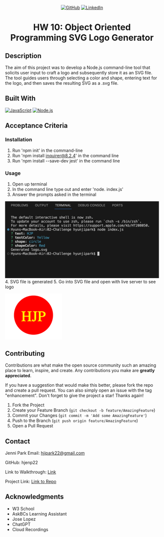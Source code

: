 <!-- Improved compatibility of back to top link: See: https://github.com/othneildrew/Best-README-Template/pull/73 -->
<div align="center">
  <div id="readme-top"></div>

[![GitHub](https://img.shields.io/badge/GitHub-My_Profile-pink?style=for-the-badge&logo=github)](https://github.com/hjenp22?tab=repositories)
[![LinkedIn](https://img.shields.io/badge/LinkedIn-My_Profile-blue?style=for-the-badge&logo=linkedin&logoColor=white)](https://www.linkedin.com/in/hjennip)

# HW 10: Object Oriented Programming SVG Logo Generator
</div>

## Description
The aim of this project was to develop a Node.js command-line tool that solicits user input to craft a logo and subsequently store it as an SVG file. The tool guides users through selecting a color and shape, entering text for the logo, and then saves the resulting SVG as a .svg file.

## Built With

[![JavaScript](https://img.shields.io/badge/JavaScript-F7DF1E?style=for-the-badge&logo=javascript&logoColor=black)](https://www.javascript.com/)
[![Node.js](https://img.shields.io/badge/Node.js-43853D?style=for-the-badge&logo=node.js&logoColor=white)](https://nodejs.org/)


## Acceptance Criteria <!--or application steps to each their own -->
### Installation
1. Run 'npm init' in the command-line
2. Run 'npm install inquirer@8.2.4' in the command line
3. Run 'npm install --save-dev jest' in the command line
### Usage
1. Open up terminal
2. In the command line type out and enter 'node. index.js'
3. Answer the prompts asked in the terminal

![!\[Alt text\](image.png)](/Images/terminal.png)
4. SVG file is generated 
5. Go into SVG file and open with live server to see logo

![!\[Alt text\](image.png)](/Images/HJP.png)

<!-- CONTRIBUTING -->
## Contributing

Contributions are what make the open source community such an amazing place to learn, inspire, and create. Any contributions you make are **greatly appreciated**.

If you have a suggestion that would make this better, please fork the repo and create a pull request. You can also simply open an issue with the tag "enhancement".
Don't forget to give the project a star! Thanks again!

1. Fork the Project
2. Create your Feature Branch (`git checkout -b feature/AmazingFeature`)
3. Commit your Changes (`git commit -m 'Add some AmazingFeature'`)
4. Push to the Branch (`git push origin feature/AmazingFeature`)
5. Open a Pull Request

<p align="right"></p>


## Contact 
Jenni Park Email: hjipark22@gmail.com

GitHub: hjenp22

Link to Walkthrough: [Link](https://www.loom.com/share/092dee5518fc4016bfb50b082eec1f47?sid=70b09508-366e-46e2-a6b4-d84ef0a6a93d)

Project Link: [Link to Repo](https://github.com/hjenp22/MOD10-Logo-Generator)

## Acknowledgments
* W3 School
* AskBCs Learning Assistant 
* Jose Lopez
* ChatGPT
* Cloud Recordings


